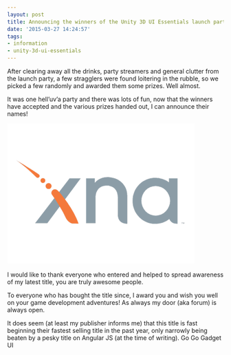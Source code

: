 ```yaml
---
layout: post
title: Announcing the winners of the Unity 3D UI Essentials launch party
date: '2015-03-27 14:24:57'
tags:
- information
- unity-3d-ui-essentials
---
```


After clearing away all the drinks, party streamers and general clutter from the launch party, a few stragglers were found loitering in the rubble, so we picked a few randomly and awarded them some prizes.  Well almost.

 

It was one hell’uv’a party and there was lots of fun, now that the winners have accepted and the various prizes handed out, I can announce their names!

[![image](/assets/img/wordpress/2015/03/image3.png "image")](/assets/img/wordpress/2015/03/image4.png)

 

I would like to thank everyone who entered and helped to spread awareness of my latest title, you are truly awesome people.

To everyone who has bought the title since, I award you and wish you well on your game development adventures! As always my door (aka forum) is always open.

 

It does seem (at least my publisher informs me) that this title is fast beginning their fastest selling title in the past year, only narrowly being beaten by a pesky title on Angular JS (at the time of writing).  Go Go Gadget UI

